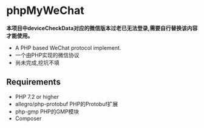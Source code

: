 # phpMyWeChat
**本项目中deviceCheckData对应的微信版本过老已无法登录,需要自行替换该内容才能使用。**

+ A PHP based WeChat protocol implement.
+ 一个由PHP实现的微信协议
+ 尚未完成,挖坑不填

## Requirements
+ PHP 7.2 or higher
+ allegro/php-protobuf PHP的Protobuf扩展
+ php-gmp PHP的GMP模块
+ Composer
